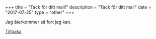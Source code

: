 +++
title = "Tack för ditt mail!"
description = "Tack för ditt mail"
date = "2017-07-25"
type = "other"
+++

Jag återkommer så fort jag kan.

<a href="/"><i class="fas fa-arrow-left"></i> Tillbaka</a>